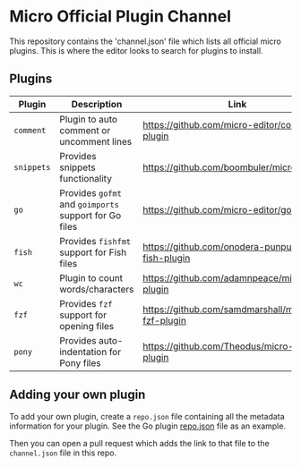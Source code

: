 # Micro Official Plugin Channel

This repository contains the 'channel.json' file which lists all official micro plugins. This is where the editor looks to search for plugins to install.

## Plugins

| Plugin      | Description                                           | Link                                                |
| ----------- | ----------------------------------------------------- | --------------------------------------------------- |
| `comment`   | Plugin to auto comment or uncomment lines             | https://github.com/micro-editor/comment-plugin      |
| `snippets`  | Provides snippets functionality                       | https://github.com/boombuler/microsnippets          |
| `go`        | Provides `gofmt` and `goimports` support for Go files | https://github.com/micro-editor/go-plugin           |
| `fish`      | Provides `fishfmt` support for Fish files             | https://github.com/onodera-punpun/micro-fish-plugin |
| `wc`        | Plugin to count words/characters                      | https://github.com/adamnpeace/micro-wc-plugin       |
| `fzf`       | Provides `fzf` support for opening files              | https://github.com/samdmarshall/micro-fzf-plugin    |
| `pony`      | Provides auto-indentation for Pony files              | https://github.com/Theodus/micro-pony-plugin        |

## Adding your own plugin

To add your own plugin, create a `repo.json` file containing all the metadata information for your plugin. See the Go plugin [repo.json](https://github.com/micro-editor/go-plugin/blob/master/repo.json) file as an example.

Then you can open a pull request which adds the link to that file to the `channel.json` file in this repo.
